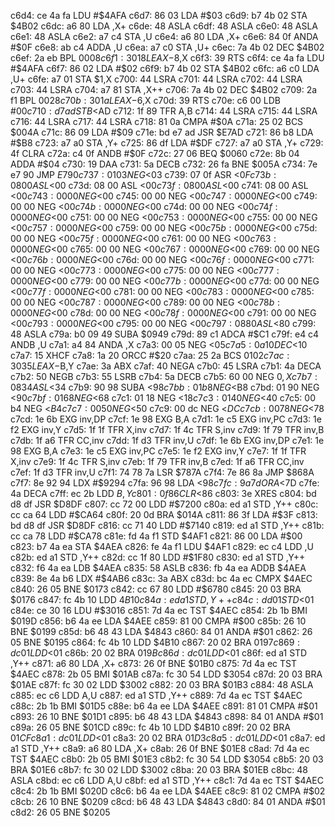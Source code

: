 c6d4: ce 4a fa  LDU    #$4AFA
c6d7: 86 03     LDA    #$03
c6d9: b7 4b 02  STA    $4B02
c6dc: a6 80     LDA    ,X+
c6de: 48        ASLA
c6df: 48        ASLA
c6e0: 48        ASLA
c6e1: 48        ASLA
c6e2: a7 c4     STA    ,U
c6e4: a6 80     LDA    ,X+
c6e6: 84 0f     ANDA   #$0F
c6e8: ab c4     ADDA   ,U
c6ea: a7 c0     STA    ,U+
c6ec: 7a 4b 02  DEC    $4B02
c6ef: 2a eb     BPL    $0008
c6f1: 30 18     LEAX   -$8,X
c6f3: 39        RTS
c6f4: ce 4a fa  LDU    #$4AFA
c6f7: 86 02     LDA    #$02
c6f9: b7 4b 02  STA    $4B02
c6fc: a6 c0     LDA    ,U+
c6fe: a7 01     STA    $1,X
c700: 44        LSRA
c701: 44        LSRA
c702: 44        LSRA
c703: 44        LSRA
c704: a7 81     STA    ,X++
c706: 7a 4b 02  DEC    $4B02
c709: 2a f1     BPL    $0028
c70b: 30 1a     LEAX   -$6,X
c70d: 39        RTS
c70e: c6 00     LDB    #$00
c710: d7 ad     STB    <$AD
c712: 1f 89     TFR    A,B
c714: 44        LSRA
c715: 44        LSRA
c716: 44        LSRA
c717: 44        LSRA
c718: 81 0a     CMPA   #$0A
c71a: 25 02     BCS    $004A
c71c: 86 09     LDA    #$09
c71e: bd e7 ad  JSR    $E7AD
c721: 86 b8     LDA    #$B8
c723: a7 a0     STA    ,Y+
c725: 86 df     LDA    #$DF
c727: a7 a0     STA    ,Y+
c729: 4f        CLRA
c72a: c4 0f     ANDB   #$0F
c72c: 27 06     BEQ    $0060
c72e: 8b 04     ADDA   #$04
c730: 19        DAA
c731: 5a        DECB
c732: 26 fa     BNE    $005A
c734: 7e e7 90  JMP    $E790
c737: 01 03     NEG    <$03
c739: 07 0f     ASR    <$0F
c73b: 08 00     ASL    <$00
c73d: 08 00     ASL    <$00
c73f: 08 00     ASL    <$00
c741: 08 00     ASL    <$00
c743: 00 00     NEG    <$00
c745: 00 00     NEG    <$00
c747: 00 00     NEG    <$00
c749: 00 00     NEG    <$00
c74b: 00 00     NEG    <$00
c74d: 00 00     NEG    <$00
c74f: 00 00     NEG    <$00
c751: 00 00     NEG    <$00
c753: 00 00     NEG    <$00
c755: 00 00     NEG    <$00
c757: 00 00     NEG    <$00
c759: 00 00     NEG    <$00
c75b: 00 00     NEG    <$00
c75d: 00 00     NEG    <$00
c75f: 00 00     NEG    <$00
c761: 00 00     NEG    <$00
c763: 00 00     NEG    <$00
c765: 00 00     NEG    <$00
c767: 00 00     NEG    <$00
c769: 00 00     NEG    <$00
c76b: 00 00     NEG    <$00
c76d: 00 00     NEG    <$00
c76f: 00 00     NEG    <$00
c771: 00 00     NEG    <$00
c773: 00 00     NEG    <$00
c775: 00 00     NEG    <$00
c777: 00 00     NEG    <$00
c779: 00 00     NEG    <$00
c77b: 00 00     NEG    <$00
c77d: 00 00     NEG    <$00
c77f: 00 00     NEG    <$00
c781: 00 00     NEG    <$00
c783: 00 00     NEG    <$00
c785: 00 00     NEG    <$00
c787: 00 00     NEG    <$00
c789: 00 00     NEG    <$00
c78b: 00 00     NEG    <$00
c78d: 00 00     NEG    <$00
c78f: 00 00     NEG    <$00
c791: 00 00     NEG    <$00
c793: 00 00     NEG    <$00
c795: 00 00     NEG    <$00
c797: 08 80     ASL    <$80
c799: 48        ASLA
c79a: b0 09 49  SUBA   $0949
c79d: 89 c1     ADCA   #$C1
c79f: e4 c4     ANDB   ,U
c7a1: a4 84     ANDA   ,X
c7a3: 00 05     NEG    <$05
c7a5: 0a 10     DEC    <$10
c7a7: 15        XHCF
c7a8: 1a 20     ORCC   #$20
c7aa: 25 2a     BCS    $0102
c7ac: 30 35     LEAX   -$B,Y
c7ae: 3a        ABX
c7af: 40        NEGA
c7b0: 45        LSRA
c7b1: 4a        DECA
c7b2: 50        NEGB
c7b3: 55        LSRB
c7b4: 5a        DECB
c7b5: 60 00     NEG    $0,X
c7b7: 08 34     ASL    <$34
c7b9: 90 98     SUBA   <$98
c7bb: 01 b8     NEG    <$B8
c7bd: 01 90     NEG    <$90
c7bf: 01 68     NEG    <$68
c7c1: 01 18     NEG    <$18
c7c3: 01 40     NEG    <$40
c7c5: 00 b4     NEG    <$B4
c7c7: 00 50     NEG    <$50
c7c9: 00 dc     NEG    <$DC
c7cb: 00 78     NEG    <$78
c7cd: 1e 6b     EXG    inv,DP
c7cf: 1e 98     EXG    B,A
c7d1: 1e c5     EXG    inv,PC
c7d3: 1e f2     EXG    inv,Y
c7d5: 1f 1f     TFR    X,inv
c7d7: 1f 4c     TFR    S,inv
c7d9: 1f 79     TFR    inv,B
c7db: 1f a6     TFR    CC,inv
c7dd: 1f d3     TFR    inv,U
c7df: 1e 6b     EXG    inv,DP
c7e1: 1e 98     EXG    B,A
c7e3: 1e c5     EXG    inv,PC
c7e5: 1e f2     EXG    inv,Y
c7e7: 1f 1f     TFR    X,inv
c7e9: 1f 4c     TFR    S,inv
c7eb: 1f 79     TFR    inv,B
c7ed: 1f a6     TFR    CC,inv
c7ef: 1f d3     TFR    inv,U
c7f1: 74 78 7a  LSR    $787A
c7f4: 7e 86 8a  JMP    $868A
c7f7: 8e 92 94  LDX    #$9294
c7fa: 96 98     LDA    <$98
c7fc: 9a 7d     ORA    <$7D
c7fe: 4a        DECA
c7ff: ec 2b     LDD    $B,Y
c801: 0f 86     CLR    <$86
c803: 3e        XRES
c804: bd d8 df  JSR    $D8DF
c807: cc 72 00  LDD    #$7200
c80a: ed a1     STD    ,Y++
c80c: cc ca 64  LDD    #$CA64
c80f: 20 0d     BRA    $014A
c811: 86 3f     LDA    #$3F
c813: bd d8 df  JSR    $D8DF
c816: cc 71 40  LDD    #$7140
c819: ed a1     STD    ,Y++
c81b: cc ca 78  LDD    #$CA78
c81e: fd 4a f1  STD    $4AF1
c821: 86 00     LDA    #$00
c823: b7 4a ea  STA    $4AEA
c826: fe 4a f1  LDU    $4AF1
c829: ec c4     LDD    ,U
c82b: ed a1     STD    ,Y++
c82d: cc 1f 80  LDD    #$1F80
c830: ed a1     STD    ,Y++
c832: f6 4a ea  LDB    $4AEA
c835: 58        ASLB
c836: fb 4a ea  ADDB   $4AEA
c839: 8e 4a b6  LDX    #$4AB6
c83c: 3a        ABX
c83d: bc 4a ec  CMPX   $4AEC
c840: 26 05     BNE    $0173
c842: cc 67 80  LDD    #$6780
c845: 20 03     BRA    $0176
c847: fc 4b 10  LDD    $4B10
c84a: ed a1     STD    ,Y++
c84c: dd 01     STD    <$01
c84e: ce 30 16  LDU    #$3016
c851: 7d 4a ec  TST    $4AEC
c854: 2b 1b     BMI    $019D
c856: b6 4a ee  LDA    $4AEE
c859: 81 00     CMPA   #$00
c85b: 26 10     BNE    $0199
c85d: b6 48 43  LDA    $4843
c860: 84 01     ANDA   #$01
c862: 26 05     BNE    $0195
c864: fc 4b 10  LDD    $4B10
c867: 20 02     BRA    $0197
c869: dc 01     LDD    <$01
c86b: 20 02     BRA    $019B
c86d: dc 01     LDD    <$01
c86f: ed a1     STD    ,Y++
c871: a6 80     LDA    ,X+
c873: 26 0f     BNE    $01B0
c875: 7d 4a ec  TST    $4AEC
c878: 2b 05     BMI    $01AB
c87a: fc 30 54  LDD    $3054
c87d: 20 03     BRA    $01AE
c87f: fc 30 02  LDD    $3002
c882: 20 03     BRA    $01B3
c884: 48        ASLA
c885: ec c6     LDD    A,U
c887: ed a1     STD    ,Y++
c889: 7d 4a ec  TST    $4AEC
c88c: 2b 1b     BMI    $01D5
c88e: b6 4a ee  LDA    $4AEE
c891: 81 01     CMPA   #$01
c893: 26 10     BNE    $01D1
c895: b6 48 43  LDA    $4843
c898: 84 01     ANDA   #$01
c89a: 26 05     BNE    $01CD
c89c: fc 4b 10  LDD    $4B10
c89f: 20 02     BRA    $01CF
c8a1: dc 01     LDD    <$01
c8a3: 20 02     BRA    $01D3
c8a5: dc 01     LDD    <$01
c8a7: ed a1     STD    ,Y++
c8a9: a6 80     LDA    ,X+
c8ab: 26 0f     BNE    $01E8
c8ad: 7d 4a ec  TST    $4AEC
c8b0: 2b 05     BMI    $01E3
c8b2: fc 30 54  LDD    $3054
c8b5: 20 03     BRA    $01E6
c8b7: fc 30 02  LDD    $3002
c8ba: 20 03     BRA    $01EB
c8bc: 48        ASLA
c8bd: ec c6     LDD    A,U
c8bf: ed a1     STD    ,Y++
c8c1: 7d 4a ec  TST    $4AEC
c8c4: 2b 1b     BMI    $020D
c8c6: b6 4a ee  LDA    $4AEE
c8c9: 81 02     CMPA   #$02
c8cb: 26 10     BNE    $0209
c8cd: b6 48 43  LDA    $4843
c8d0: 84 01     ANDA   #$01
c8d2: 26 05     BNE    $0205
